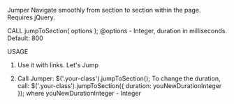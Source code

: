 Jumper
Navigate smoothly from section to section within the page.
Requires jQuery.

CALL 
jumpToSection( options );
  @options - Integer, duration in milliseconds. Default: 800

USAGE
1. Use it with links.
  <a hreh="#id-of-section-to-jump-to" class="your-class">Let's Jump</a>

2. Call Jumper:
  $('.your-class').jumpToSection();
  To change the duration, call:
  $('.your-class').jumpToSection({ duration: youNewDurationInteger });
  where youNewDurationInteger - Integer
